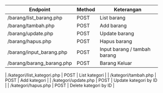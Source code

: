 | Endpoint                   | Method | Keterangan            |
|----------------------------|--------|-----------------------|
| /barang/list_barang.php    |  POST  | List barang           |
| /barang/tambah.php         |  POST  | Add barang            |
| /barang/update.php         |  POST  | Update barang         |
| /barang/hapus.php          |  POST  | Hapus barang          |
| /barang/input_barang.php   |  POST  | Input barang / tambah barang   |
| /barang/barang_barang.php  |  POST  | Barang Keluar         |


| /kategori/list_kategori.php    | POST | List kategori         |
| /kategori/tambah.php           | POST | Add kategori          |
| /kategori/update.php           | POST | Update kategori by ID |
| /kategori/hapus.php            | POST | Delete kategori by ID |
